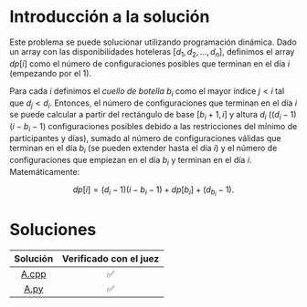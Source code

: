 # Introducción a la solución
Este problema se puede solucionar utilizando programación dinámica. Dado un array con las disponibilidades hoteleras
$[d_1, d_2, \ldots, d_n]$, definimos el array $dp[i]$ como el número de configuraciones posibles que terminan en el día
$i$ (empezando por el 1).

Para cada $i$ definimos el _cuello de botella_ $b_i$ como el mayor índice $j < i$ tal que $d_j < d_i$. Entonces, el número de
configuraciones que terminan en el día $i$ se puede calcular a partir del rectángulo de base $[b_i + 1, i]$ y altura $d_i$
($(d_i - 1)(i - b_i - 1)$ configuraciones posibles debido a las restricciones del mínimo de participantes y días), sumado
al número de configuraciones válidas que terminan en el día $b_i$ (se pueden extender hasta el día $i$) y el número de
configuraciones que empiezan en el día $b_i$ y terminan en el día $i$. Matemáticamente:

$$dp[i] = (d_i - 1)(i - b_i - 1) + dp[b_i] + (d_{b_i} - 1).$$

# Soluciones

|       Solución       | Verificado con el juez |
|:--------------------:|:----------------------:|
|  [A.cpp](src/A.cpp)  |   :white_check_mark:   |
|   [A.py](src/A.py)   |   :white_check_mark:   |

